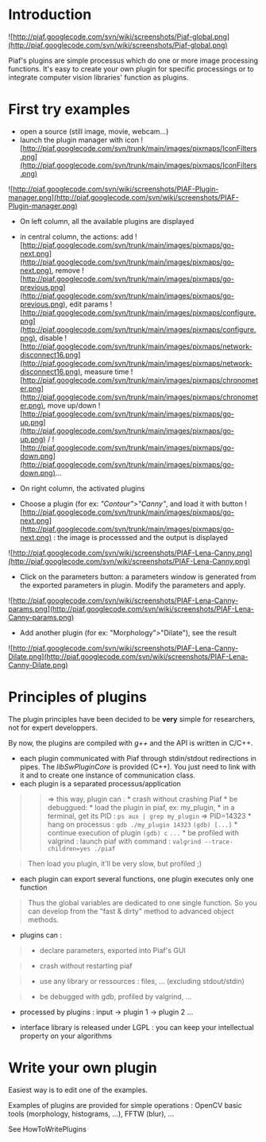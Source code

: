# Introduction #

![http://piaf.googlecode.com/svn/wiki/screenshots/Piaf-global.png](http://piaf.googlecode.com/svn/wiki/screenshots/Piaf-global.png)

Piaf's plugins are simple processus which do one or more image processing functions. It's easy to create your own plugin for specific processings or to integrate computer vision libraries' function as plugins.

# First try examples #

  * open a source (still image, movie, webcam...)
  * launch the plugin manager with icon ![http://piaf.googlecode.com/svn/trunk/main/images/pixmaps/IconFilters.png](http://piaf.googlecode.com/svn/trunk/main/images/pixmaps/IconFilters.png)

![http://piaf.googlecode.com/svn/wiki/screenshots/PIAF-Plugin-manager.png](http://piaf.googlecode.com/svn/wiki/screenshots/PIAF-Plugin-manager.png)

  * On left column, all the available plugins are displayed
  * in central column, the actions: add ![http://piaf.googlecode.com/svn/trunk/main/images/pixmaps/go-next.png](http://piaf.googlecode.com/svn/trunk/main/images/pixmaps/go-next.png), remove ![http://piaf.googlecode.com/svn/trunk/main/images/pixmaps/go-previous.png](http://piaf.googlecode.com/svn/trunk/main/images/pixmaps/go-previous.png), edit params ![http://piaf.googlecode.com/svn/trunk/main/images/pixmaps/configure.png](http://piaf.googlecode.com/svn/trunk/main/images/pixmaps/configure.png), disable ![http://piaf.googlecode.com/svn/trunk/main/images/pixmaps/network-disconnect16.png](http://piaf.googlecode.com/svn/trunk/main/images/pixmaps/network-disconnect16.png), measure time ![http://piaf.googlecode.com/svn/trunk/main/images/pixmaps/chronometer.png](http://piaf.googlecode.com/svn/trunk/main/images/pixmaps/chronometer.png), move up/down ![http://piaf.googlecode.com/svn/trunk/main/images/pixmaps/go-up.png](http://piaf.googlecode.com/svn/trunk/main/images/pixmaps/go-up.png) / ![http://piaf.googlecode.com/svn/trunk/main/images/pixmaps/go-down.png](http://piaf.googlecode.com/svn/trunk/main/images/pixmaps/go-down.png)...
  * On right column, the activated plugins



  * Choose a plugin (for ex: _"Contour">"Canny"_, and load it with button ![http://piaf.googlecode.com/svn/trunk/main/images/pixmaps/go-next.png](http://piaf.googlecode.com/svn/trunk/main/images/pixmaps/go-next.png) : the image is processsed and the output is displayed

![http://piaf.googlecode.com/svn/wiki/screenshots/PIAF-Lena-Canny.png](http://piaf.googlecode.com/svn/wiki/screenshots/PIAF-Lena-Canny.png)

  * Click on the parameters button: a parameters window is generated from the exported parameters in plugin. Modify the parameters and apply.

![http://piaf.googlecode.com/svn/wiki/screenshots/PIAF-Lena-Canny-params.png](http://piaf.googlecode.com/svn/wiki/screenshots/PIAF-Lena-Canny-params.png)

  * Add another plugin (for ex: "Morphology">"Dilate"), see the result

![http://piaf.googlecode.com/svn/wiki/screenshots/PIAF-Lena-Canny-Dilate.png](http://piaf.googlecode.com/svn/wiki/screenshots/PIAF-Lena-Canny-Dilate.png)


# Principles of plugins #

The plugin principles have been decided to be **very** simple for researchers, not for expert developpers.

By now, the plugins are compiled with _g++_ and the API is written in C/C++.
  * each plugin communicated with Piaf through stdin/stdout redirections in pipes. The _libSwPluginCore_ is provided (C++). You just need to link with it and to create one instance of communication class.
  * each plugin is a separated processus/application
> > => this way, plugin can :
    * crash without crashing Piaf
    * be debuggued:
      * load the plugin in piaf, ex: my\_plugin,
      * in a terminal, get its PID : `ps aux | grep my_plugin` => PID=14323
      * hang on processus : `gdb ./my_plugin 14323`
`(gdb) [...]`
      * continue execution of plugin
`(gdb) c`
`...`
      * be profiled with valgrind : launch piaf with command :
`valgrind --trace-children=yes ./piaf`

> Then load you plugin, it'll be very slow, but profiled ;)


  * each plugin can export several functions, one plugin executes only one function
> Thus the global variables are dedicated to one single function.
> So you can develop from the "fast & dirty" method to advanced object methods.

  * plugins can :
> - declare parameters, exported into Piaf's GUI

> - crash without restarting piaf

> - use any library or ressources : files, ... (excluding stdout/stdin)

> - be debugged with gdb, profiled by valgrind, ...

  * processed by plugins : input -> plugin 1 -> plugin 2 ...

  * interface library is released under LGPL : you can keep your intellectual property on your algorithms

# Write your own plugin #

Easiest way is to edit one of the examples.

Examples of plugins are provided for simple operations : OpenCV basic tools (morphology, histograms, ...), FFTW (blur), ...

See HowToWritePlugins